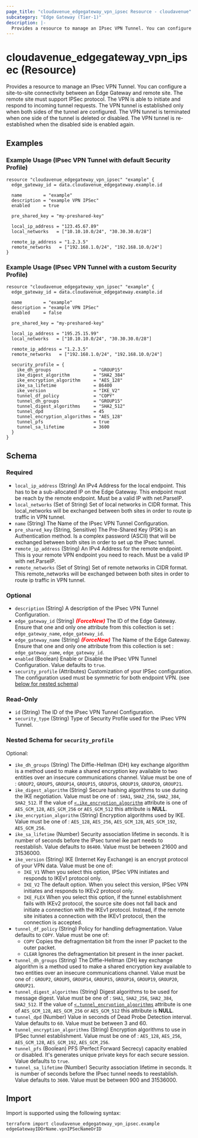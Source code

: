 ```yaml
---
page_title: "cloudavenue_edgegateway_vpn_ipsec Resource - cloudavenue"
subcategory: "Edge Gateway (Tier-1)"
description: |-
  Provides a resource to manage an IPsec VPN Tunnel. You can configure a site-to-site connectivity between an Edge Gateway and remote site. The remote site must support IPSec protocol. The VPN is able to initiate and respond to incoming tunnel requests. The VPN tunnel is established only when both sides of the tunnel are configured. The VPN tunnel is terminated when one side of the tunnel is deleted or disabled. The VPN tunnel is re-established when the disabled side is enabled again.
---
```


# cloudavenue_edgegateway_vpn_ipsec (Resource)

Provides a resource to manage an IPsec VPN Tunnel. You can configure a site-to-site connectivity between an Edge Gateway and remote site. The remote site must support IPSec protocol. The VPN is able to initiate and respond to incoming tunnel requests. The VPN tunnel is established only when both sides of the tunnel are configured. The VPN tunnel is terminated when one side of the tunnel is deleted or disabled. The VPN tunnel is re-established when the disabled side is enabled again.

## Examples
### Example Usage (IPsec VPN Tunnel with default Security Profile)
```hcl
resource "cloudavenue_edgegateway_vpn_ipsec" "example" {
  edge_gateway_id = data.cloudavenue_edgegateway.example.id

  name        = "example"
  description = "example VPN IPSec"
  enabled     = true

  pre_shared_key = "my-preshared-key"

  local_ip_address = "123.45.67.89"
  local_networks   = ["10.10.10.0/24", "30.30.30.0/28"]

  remote_ip_address = "1.2.3.5"
  remote_networks   = ["192.168.1.0/24", "192.168.10.0/24"]
}
```

### Example Usage (IPsec VPN Tunnel with a custom Security Profile)
```hcl
resource "cloudavenue_edgegateway_vpn_ipsec" "example" {
  edge_gateway_id = data.cloudavenue_edgegateway.example.id

  name        = "example"
  description = "example VPN IPSec"
  enabled     = false

  pre_shared_key = "my-preshared-key"

  local_ip_address = "195.25.15.99"
  local_networks   = ["10.10.10.0/24", "30.30.30.0/28"]

  remote_ip_address = "1.2.3.5"
  remote_networks   = ["192.168.1.0/24", "192.168.10.0/24"]

  security_profile = {
    ike_dh_groups                = "GROUP15"
    ike_digest_algorithm         = "SHA2_384"
    ike_encryption_algorithm     = "AES_128"
    ike_sa_lifetime              = 86400
    ike_version                  = "IKE_V2"
    tunnel_df_policy             = "COPY"
    tunnel_dh_groups             = "GROUP15"
    tunnel_digest_algorithms     = "SHA2_512"
    tunnel_dpd                   = 45
    tunnel_encryption_algorithms = "AES_128"
    tunnel_pfs                   = true
    tunnel_sa_lifetime           = 3600
  }
}
```


<!-- schema generated by tfplugindocs -->
## Schema

### Required

- `local_ip_address` (String) An IPv4 Address for the local endpoint. This has to be a sub-allocated IP on the Edge Gateway. This endpoint must be reach by the remote endpoint. Must be a valid IP with net.ParseIP.
- `local_networks` (Set of String) Set of local networks in CIDR format. This local_networks will be exchanged between both sites in order to route ip traffic in VPN tunnel.
- `name` (String) The Name of the IPsec VPN Tunnel Configuration.
- `pre_shared_key` (String, Sensitive) The Pre-Shared Key (PSK) is an Authentication method. Is a complex password (ASCII) that will be exchanged between both sites in order to set up the IPsec tunnel.
- `remote_ip_address` (String) An IPv4 Address for the remote endpoint. This is your remote VPN endpoint you need to reach. Must be a valid IP with net.ParseIP.
- `remote_networks` (Set of String) Set of remote networks in CIDR format. This remote_networks will be exchanged between both sites in order to route ip traffic in VPN tunnel.

### Optional

- `description` (String) A description of the IPsec VPN Tunnel Configuration.
- `edge_gateway_id` (String) <i style="color:red;font-weight: bold">(ForceNew)</i> The ID of the Edge Gateway. Ensure that one and only one attribute from this collection is set : `edge_gateway_name`, `edge_gateway_id`.
- `edge_gateway_name` (String) <i style="color:red;font-weight: bold">(ForceNew)</i> The Name of the Edge Gateway. Ensure that one and only one attribute from this collection is set : `edge_gateway_name`, `edge_gateway_id`.
- `enabled` (Boolean) Enable or Disable the IPsec VPN Tunnel Configuration. Value defaults to `true`.
- `security_profile` (Attributes) Customization of your IPSec configuration. The configuration used must be symmetric for both endpoint VPN. (see [below for nested schema](#nestedatt--security_profile))

### Read-Only

- `id` (String) The ID of the IPsec VPN Tunnel Configuration.
- `security_type` (String) Type of Security Profile used for the IPsec VPN Tunnel.

<a id="nestedatt--security_profile"></a>
### Nested Schema for `security_profile`

Optional:

- `ike_dh_groups` (String) The Diffie-Hellman (DH) key exchange algorithm is a method used to make a shared encryption key available to two entities over an insecure communications channel. Value must be one of : `GROUP2`, `GROUP5`, `GROUP14`, `GROUP15`, `GROUP16`, `GROUP19`, `GROUP20`, `GROUP21`.
- `ike_digest_algorithm` (String) Secure hashing algorithms to use during the IKE negotiation. Value must be one of : `SHA1`, `SHA2_256`, `SHA2_384`, `SHA2_512`. If the value of [`<.ike_encryption_algorithm`](#<.ike_encryption_algorithm) attribute is one of `AES_GCM_128`, `AES_GCM_256` or `AES_GCM_512` this attribute is **NULL**.
- `ike_encryption_algorithm` (String) Encryption algorithms used by IKE. Value must be one of : `AES_128`, `AES_256`, `AES_GCM_128`, `AES_GCM_192`, `AES_GCM_256`.
- `ike_sa_lifetime` (Number) Security association lifetime in seconds. It is number of seconds before the IPsec tunnel ike part needs to reestablish. Value defaults to `86400`. Value must be between 21600 and 31536000.
- `ike_version` (String) IKE (Internet Key Exchange) is an encrypt protocol of your VPN data. Value must be one of: 
  - `IKE_V1` When you select this option, IPSec VPN initiates and responds to IKEv1 protocol only.
  - `IKE_V2` The default option. When you select this version, IPSec VPN initiates and responds to IKEv2 protocol only.
  - `IKE_FLEX` When you select this option, if the tunnel establishment fails with IKEv2 protocol, the source site does not fall back and initiate a connection with the IKEv1 protocol. Instead, if the remote site initiates a connection with the IKEv1 protocol, then the connection is accepted.
- `tunnel_df_policy` (String) Policy for handling defragmentation. Value defaults to `COPY`. Value must be one of: 
  - `COPY` Copies the defragmentation bit from the inner IP packet to the outer packet.
  - `CLEAR` Ignores the defragmentation bit present in the inner packet.
- `tunnel_dh_groups` (String) The Diffie-Hellman (DH) key exchange algorithm is a method used to make a shared encryption key available to two entities over an insecure communications channel. Value must be one of : `GROUP2`, `GROUP5`, `GROUP14`, `GROUP15`, `GROUP16`, `GROUP19`, `GROUP20`, `GROUP21`.
- `tunnel_digest_algorithms` (String) Digest algorithms to be used for message digest. Value must be one of : `SHA1`, `SHA2_256`, `SHA2_384`, `SHA2_512`. If the value of [`<.tunnel_encryption_algorithms`](#<.tunnel_encryption_algorithms) attribute is one of `AES_GCM_128`, `AES_GCM_256` or `AES_GCM_512` this attribute is **NULL**.
- `tunnel_dpd` (Number) Value in seconds of Dead Probe Detection interval. Value defaults to `60`. Value must be between 3 and 60.
- `tunnel_encryption_algorithms` (String) Encryption algorithms to use in IPSec tunnel establishment. Value must be one of : `AES_128`, `AES_256`, `AES_GCM_128`, `AES_GCM_192`, `AES_GCM_256`.
- `tunnel_pfs` (Boolean) PFS (Perfect Forward Secrecy) capacity enabled or disabled. It's generates unique private keys for each secure session. Value defaults to `true`.
- `tunnel_sa_lifetime` (Number) Security association lifetime in seconds. It is number of seconds before the IPsec tunnel needs to reestablish. Value defaults to `3600`. Value must be between 900 and 31536000.

## Import

Import is supported using the following syntax:
```shell
terraform import cloudavenue_edgegateway_vpn_ipsec.example edgeGatewayIDOrName.vpnIPSecNameOrID
```